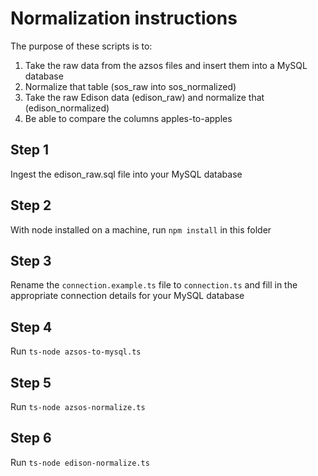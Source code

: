 # Normalization instructions

The purpose of these scripts is to:

1)  Take the raw data from the azsos files and insert them into a MySQL database
2)  Normalize that table (sos_raw into sos_normalized)
3)  Take the raw Edison data (edison_raw) and normalize that (edison_normalized)
4)  Be able to compare the columns apples-to-apples


## Step 1

Ingest the edison_raw.sql file into your MySQL database

## Step 2

With node installed on a machine, run `npm install` in this folder

## Step 3

Rename the `connection.example.ts` file to `connection.ts` and fill in the appropriate connection details for your MySQL database

## Step 4

Run `ts-node azsos-to-mysql.ts`

## Step 5

Run `ts-node azsos-normalize.ts`

## Step 6

Run `ts-node edison-normalize.ts`